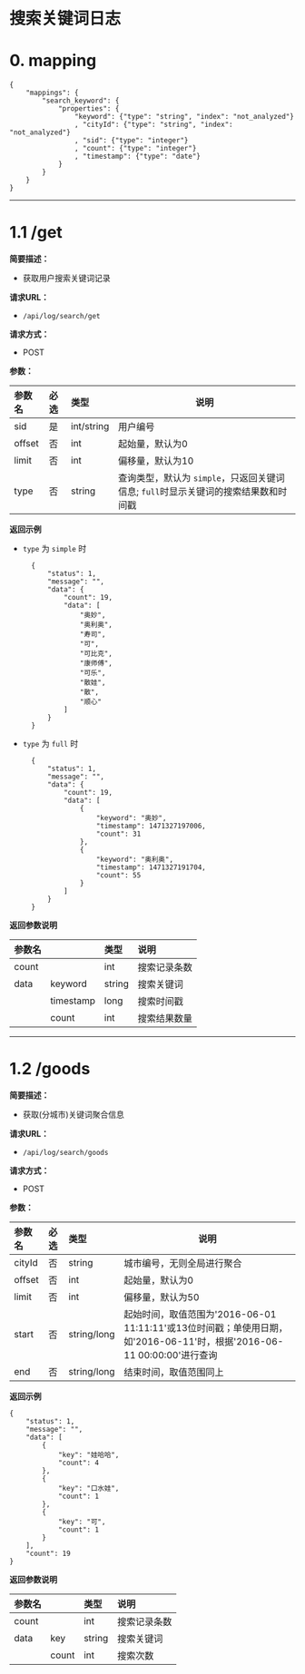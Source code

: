 
# 搜索关键词日志

# 0. mapping
```
{
    "mappings": {
        "search_keyword": {
            "properties": {
                "keyword": {"type": "string", "index": "not_analyzed"}
                , "cityId": {"type": "string", "index": "not_analyzed"}
                , "sid": {"type": "integer"}
                , "count": {"type": "integer"}
                , "timestamp": {"type": "date"}
            }
        }
    }
}
```
***

# 1.1 /get

**简要描述：** 

- 获取用户搜索关键词记录

**请求URL：** 
- ` /api/log/search/get `
  
**请求方式：**
- POST

**参数：** 

|参数名	|必选  	|类型		|说明					|
|:----	|:-----	|:-----		|-----					|
|sid 	|是		|int/string	|用户编号				|
|offset	|否		|int		|起始量，默认为0			|
|limit	|否		|int 		|偏移量，默认为10			|
|type	|否		|string		|查询类型，默认为 `simple`，只返回关键词信息; `full`时显示关键词的搜索结果数和时间戳|

 **返回示例**
* `type` 为 `simple` 时	
  ``` 
	{
	    "status": 1,
	    "message": "",
	    "data": {
	        "count": 19,
	        "data": [
	            "奥妙",
	            "奥利奥",
	            "寿司",
	            "可",
	            "可比克",
	            "康师傅",
	            "可乐",
	            "散娃",
	            "散",
	            "顺心"
	        ]
	    }
	}
  ```

* `type` 为 `full` 时
  ```
	{
	    "status": 1,
	    "message": "",
	    "data": {
	        "count": 19,
	        "data": [
	            {
	                "keyword": "奥妙",
	                "timestamp": 1471327197006,
	                "count": 31
	            },
	            {
	                "keyword": "奥利奥",
	                "timestamp": 1471327191704,
	                "count": 55
	            }
	        ]
	    }
	}
  ``` 
 **返回参数说明** 

|参数名||类型|说明|
|:----|:---|:---|:-----|
|count||int|搜索记录条数|
|data|keyword   |string     |搜索关键词|
||timestamp  |long     |搜索时间戳|
||count  |int     |搜索结果数量|

***

# 1.2 /goods

**简要描述：** 

- 获取(分城市)关键词聚合信息

**请求URL：** 
- ` /api/log/search/goods `
  
**请求方式：**
- POST

**参数：** 

|参数名	|必选  	|类型		|说明					|
|:----	|:-----	|:-----		|-----					|
|cityId |否		|string		|城市编号，无则全局进行聚合	|
|offset	|否		|int		|起始量，默认为0			|
|limit	|否		|int 		|偏移量，默认为50			|
|start	|否		|string/long|起始时间，取值范围为'2016-06-01 11:11:11'或13位时间戳；单使用日期，如'2016-06-11'时，根据'2016-06-11 00:00:00'进行查询|
|end	|否		|string/long|结束时间，取值范围同上|
 **返回示例**
```
{
    "status": 1,
    "message": "",
    "data": [
        {
            "key": "娃哈哈",
            "count": 4
        },
        {
            "key": "口水娃",
            "count": 1
        },
        {
            "key": "可",
            "count": 1
        }
    ],
    "count": 19
}
```
 **返回参数说明** 

|参数名||类型|说明|
|:----|:---|:---|:-----|
|count||int|搜索记录条数|
|data|key   |string     |搜索关键词|
||count  |int     |搜索次数|